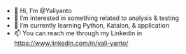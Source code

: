 - 👋 Hi, I’m @Yaliyanto
- 👀 I’m interested in something related to analysis & testing
- 🌱 I’m currently learning Python, Katalon, & application
- 📫 You can reach me through my Linkedin in  https://www.linkedin.com/in/yali-yanto/

<!---
Yaliyanto/Yaliyanto is a ✨ special ✨ repository because its `README.md` (this file) appears on your GitHub profile.
You can click the Preview link to take a look at your changes.
--->

